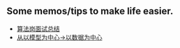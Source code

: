 ## Some memos/tips to make life easier.
* [算法岗面试总结](https://github.com/jianfeiZhao/MyMemo/blob/main/Interview.md)  
* [从以模型为中心->以数据为中心](https://github.com/jianfeiZhao/MyMemo/blob/main/MLOps.md)
